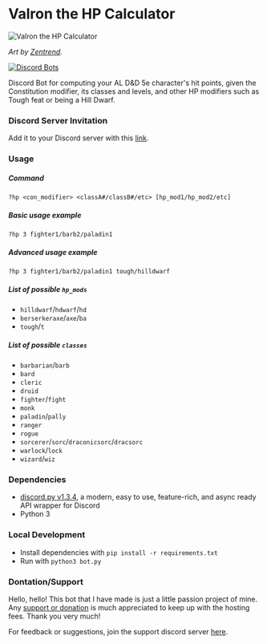 # Valron the HP Calculator

![Valron the HP Calculator](https://i.imgur.com/0bByXQ4.png?s=200)

_Art by [Zentrend](https://www.instagram.com/neil_is_zen/)._

[![Discord Bots](https://top.gg/api/widget/666625461811413008.svg)](https://top.gg/bot/666625461811413008)

Discord Bot for computing your AL D&amp;D 5e character's hit points, given the Constitution modifier, its classes and levels, and other HP modifiers such as Tough feat or being a Hill Dwarf.

### Discord Server Invitation

Add it to your Discord server with this [link](https://discordapp.com/api/oauth2/authorize?client_id=666625461811413008&permissions=11264&scope=bot).

### Usage

##### Command

`?hp <con_modifier> <classA#/classB#/etc> [hp_mod1/hp_mod2/etc]`

##### Basic usage example

`?hp 3 fighter1/barb2/paladin1`

##### Advanced usage example

`?hp 3 fighter1/barb2/paladin1 tough/hilldwarf`

##### List of possible `hp_mods`

- `hilldwarf`/`hdwarf`/`hd`
- `berserkeraxe`/`axe`/`ba`
- `tough`/`t`

##### List of possible `classes`

- `barbarian`/`barb`
- `bard`
- `cleric`
- `druid`
- `fighter`/`fight`
- `monk`
- `paladin`/`pally`
- `ranger`
- `rogue`
- `sorcerer`/`sorc`/`draconicsorc`/`dracsorc`
- `warlock`/`lock`
- `wizard`/`wiz`

### Dependencies

- [discord.py v1.3.4](https://discordpy.readthedocs.io/en/latest/), a modern, easy to use, feature-rich, and async ready API wrapper for Discord
- Python 3

### Local Development

- Install dependencies with `pip install -r requirements.txt`
- Run with `python3 bot.py`

### Dontation/Support

Hello, hello! This bot that I have made is just a little passion project of mine. Any [support or donation](https://paypal.me/addicteduser) is much appreciated to keep up with the hosting fees. Thank you very much!

For feedback or suggestions, join the support discord server [here](https://discord.gg/waCBQuD).
